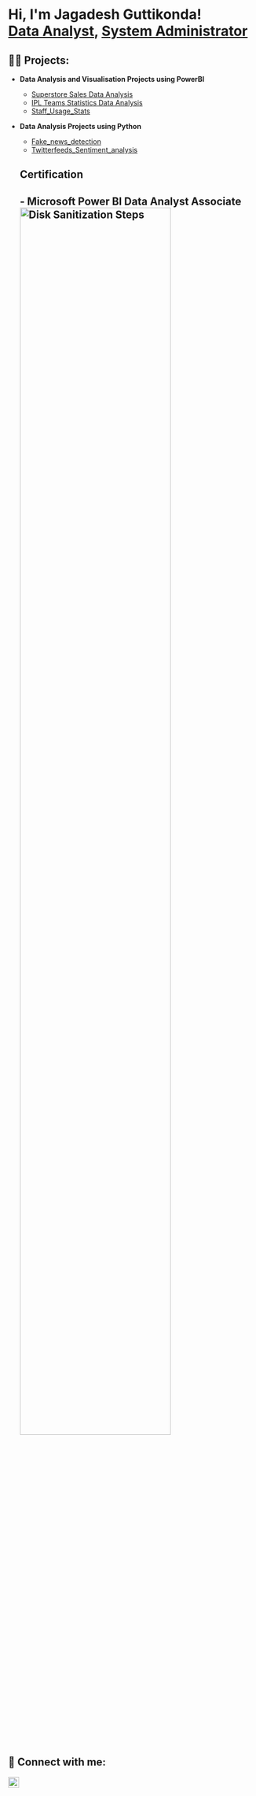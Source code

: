 <h1>Hi, I'm Jagadesh Guttikonda! <br/><a href="https://github.com/Jagadesh2708">Data Analyst</a>, <a href="https://www.linkedin.com/in/jagadesh-guttikonda-177654154/">System Administrator</a></h1>

<h2>👨‍💻 Projects:</h2>

- <b>Data Analysis and Visualisation Projects using PowerBI</b>
  - [Superstore Sales Data Analysis](https://github.com/Jagadesh2708/SalesAnalysis-/blob/main/README.md)
  - [IPL Teams Statistics Data Analysis](https://github.com/Jagadesh2708/IPLDataAnalysis)
  - [Staff_Usage_Stats](https://github.com/Jagadesh2708/Staff_Usage_Stats.git)
- <b>Data Analysis Projects using Python</b>
  - [Fake_news_detection](https://github.com/Jagadesh2708/PythonProjects/blob/main/README.md)
  - [Twitterfeeds_Sentiment_analysis](https://github.com/Jagadesh2708/TwitterFeed_SentimentAnalysis/blob/main/README.md)
  
  <h2>Certification<h2>
  - Microsoft Power BI Data Analyst Associate<img src="https://i.imgur.com/7DRA9Pk.png" height="80%" width="80%" alt="Disk Sanitization Steps"/>

<h2> 🤳 Connect with me:</h2>


[<img align="left" alt="JagadeshGuttikonda | LinkedIn" width="22px" src="https://cdn.jsdelivr.net/npm/simple-icons@v3/icons/linkedin.svg" />][linkedin]


[linkedin]: https://www.linkedin.com/in/jagadesh-guttikonda-177654154/

